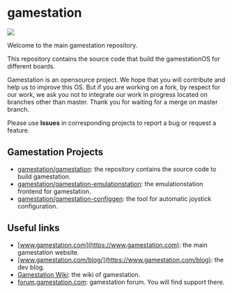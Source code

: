 gamestation
========
![](https://s3-eu-west-1.amazonaws.com/forums.gamestation.com/8d81e556-aefb-4729-ad2f-9d7386eff4cd.png)

Welcome to the main gamestation repository.

This repository contains the source code that build the gamestationOS for different boards.

Gamestation is an opensource project. We hope that you will contribute and help us to improve this OS.
But if you are working on a fork, by respect for our work, we ask you not to integrate our work in progress located on branches other than master.
Thank you for waiting for a merge on master branch.

Please use **Issues** in corresponding projects to report a bug or request a feature.

## Gamestation Projects
- [gamestation/gamestation](https://gitlab.com/gamestation/gamestation): the repository contains the source code to build gamestation.
- [gamestation/gamestation-emulationstation](https://gitlab.com/gamestation/gamestation-emulationstation): the emulationstation frontend for gamestation.
- [gamestation/gamestation-configgen](https://gitlab.com/gamestation/gamestation-configgen): the tool for automatic joystick configuration.

## Useful links
- [www.gamestation.com](https://www.gamestation.com): the main gamestation website.
- [www.gamestation.com/blog/](https://www.gamestation.com/blog): the dev blog.
- [Gamestation Wiki](https://github.com/gamestation/gamestation-os/wiki): the wiki of gamestation.
- [forum.gamestation.com](https://forum.gamestation.com): gamestation forum. You will find support there.

